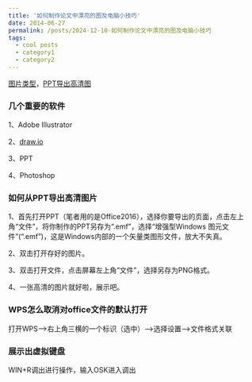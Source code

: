 ```yaml
---
title: '如何制作论文中漂亮的图及电脑小技巧'
date: 2014-06-27
permalink: /posts/2024-12-10-如何制作论文中漂亮的图及电脑小技巧
tags:
  - cool posts
  - category1
  - category2
---
```


[图片类型](https://zhuanlan.zhihu.com/p/484875645)，[PPT导出高清图](https://zhuanlan.zhihu.com/p/666717136)

### 几个重要的软件 

1、Adobe Illustrator

2、[draw.io](https://www.drawio.com/)

3、PPT

4、Photoshop

### 如何从PPT导出高清图片

1、首先打开PPT（笔者用的是Office2016），选择你要导出的页面，点击左上角“文件”，将你制作的PPT另存为“.emf”，选择“增强型Windows 图元文件”(“.emf”)，这是Windows内部的一个矢量类图形文件，放大不失真。

2、双击打开存好的图片。

3、双击打开文件，点击屏幕左上角“文件”，选择另存为PNG格式。

4、一张高清的图片就好啦，展示吧。

### WPS怎么取消对office文件的默认打开

打开WPS-->右上角三横的一个标识（选中）-->选择设置-->文件格式关联

### 展示出虚拟键盘
WIN+R调出进行操作，输入OSK进入调出



